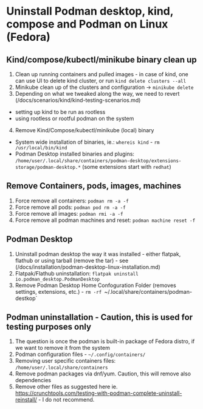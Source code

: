 # Uninstall Podman desktop, kind, compose and Podman on Linux (Fedora)

## Kind/compose/kubectl/minikube binary clean up
1. Clean up running containers and pulled images - in case of kind, one can use UI to delete kind cluster, or run `kind delete clusters --all`
2. Minikube clean up of the clusters and configuration -> `minikube delete`
3. Depending on what we tweaked along the way, we need to revert (/docs/scenarios/kind/kind-testing-scenarios.md)
* setting up kind to be run as rootless
* using rootless or rootful podman on the system
4. Remove Kind/Compose/kubectl/minikube (local) binary
* System wide installation of binaries, ie.: `whereis kind` - `rm /usr/local/bin/kind`
* Podman Desktop installed binaries and plugins: `/home/user/.local/share/containers/podman-desktop/extensions-storage/podman-desktop.*` (some extensions start with `redhat`)

## Remove Containers, pods, images, machines
1. Force remove all containers: `podman rm -a -f`
2. Force remove all pods: `podman pod rm -a -f`
3. Force remove all images: `podman rmi -a -f`
4. Force remove all podman machines and reset: `podman machine reset -f`

## Podman Desktop
1. Uninstall podman desktop the way it was installed - either flatpak, flathub or using tarball (remove the tar) - see (/docs/installation/podman-desktop-linux-installation.md)
2. Flatpak/Flathub uninstallation: `flatpak uninstall io.podman_desktop.PodmanDesktop`
3. Remove Podman Desktop Home Confoguration Folder (removes settings, extensions, etc.) - `rm -rf `~/.local/share/containers/podman-destkop`

## Podman uninstallation - Caution, this is used for testing purposes only
1. The question is once the podman is built-in package of Fedora distro, if we want to remove it from the system
2. Podman configuration files - `~/.config/containers/`
3. Removing user specific containers files: `/home/user/.local/share/containers`
4. Remove podman packages via dnf/yum. Caution, this will remove also dependencies
5. Remove other files as suggested here ie. https://crunchtools.com/testing-with-podman-complete-uninstall-reinstall/ - I do not recommend.
